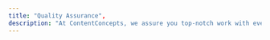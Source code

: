 ```yaml
---
title: "Quality Assurance",
description: "At ContentConcepts, we assure you top-notch work with every document we deliver, every timeline we commit and every time we interact with our customers."
---
```

